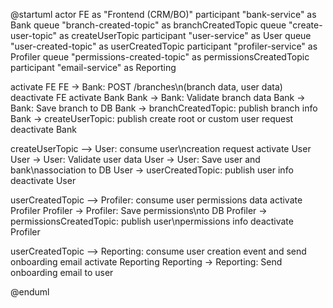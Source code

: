 @startuml
actor FE as "Frontend (CRM/BO)"
participant "bank-service" as Bank
queue "branch-created-topic" as branchCreatedTopic
queue "create-user-topic" as createUserTopic
participant "user-service" as User
queue "user-created-topic" as userCreatedTopic
participant "profiler-service" as Profiler
queue "permissions-created-topic" as permissionsCreatedTopic
participant "email-service" as Reporting

activate FE
FE -> Bank: POST /branches\n(branch data, user data)
deactivate FE
activate Bank
Bank -> Bank: Validate branch data
Bank -> Bank: Save branch to DB
Bank -> branchCreatedTopic: publish branch info
Bank -> createUserTopic: publish create root or custom user request
deactivate Bank

createUserTopic --> User: consume user\ncreation request
activate User
User -> User: Validate user data
User -> User: Save user and bank\nassociation to DB
User -> userCreatedTopic: publish user info
deactivate User

userCreatedTopic --> Profiler: consume user permissions data
activate Profiler
Profiler -> Profiler: Save permissions\nto DB
Profiler -> permissionsCreatedTopic: publish user\npermissions info
deactivate Profiler

userCreatedTopic --> Reporting: consume user creation event and send onboarding email
activate Reporting
Reporting -> Reporting: Send onboarding email to user


@enduml